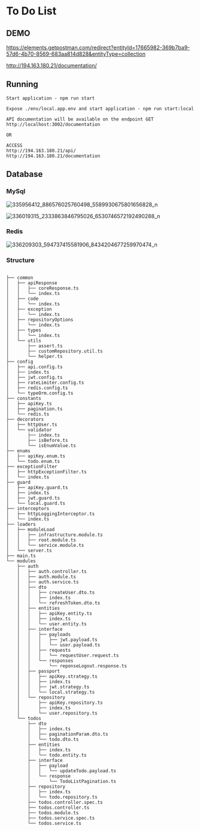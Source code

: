 # To Do List

## DEMO
https://elements.getpostman.com/redirect?entityId=17665982-369b7ba9-57d6-4b70-8569-683aa814d828&entityType=collection

http://194.163.180.21/documentation/

## Running

```
Start application - npm run start

Expose ./env/local.app.env and start application - npm run start:local

API documentation will be available on the endpoint GET http://localhost:3002/documentation

OR 

ACCESS 
http://194.163.180.21/api/
http://194.163.180.21/documentation
```
## Database

### MySql
![335956412_886576025760498_5589930675801656828_n](https://user-images.githubusercontent.com/87811387/224975091-cafffcaa-bda7-4a35-a36b-29663fbd4314.png)

![336019315_2333863846795026_6530746572192490288_n](https://user-images.githubusercontent.com/87811387/224975100-055f38cb-17b5-4239-88c7-c0b1f729245e.png)


### Redis
![336209303_594737415581906_8434204677259970474_n](https://user-images.githubusercontent.com/87811387/224975905-bada3c66-41c6-4426-97f9-9015e56beca1.png)




### Structure 
```

├── common
│   ├── apiResponse
│   │   ├── coreResponse.ts
│   │   └── index.ts
│   ├── code
│   │   └── index.ts
│   ├── exception
│   │   └── index.ts
│   ├── repositoryOptions
│   │   └── index.ts
│   ├── types
│   │   └── index.ts
│   └── utils
│       ├── assert.ts
│       ├── customRepository.util.ts
│       └── helper.ts
├── config
│   ├── api.config.ts
│   ├── index.ts
│   ├── jwt.config.ts
│   ├── rateLimiter.config.ts
│   ├── redis.config.ts
│   └── typeOrm.config.ts
├── constants
│   ├── apiKey.ts
│   ├── pagination.ts
│   └── redis.ts
├── decorators
│   ├── httpUser.ts
│   └── validator
│       ├── index.ts
│       ├── isBefore.ts
│       └── isEnumValue.ts
├── enums
│   ├── apiKey.enum.ts
│   └── todo.enum.ts
├── exceptionFilter
│   ├── httpExceptionFilter.ts
│   └── index.ts
├── guard
│   ├── apiKey.guard.ts
│   ├── index.ts
│   ├── jwt.guard.ts
│   └── local.guard.ts
├── interceptors
│   ├── httpLoggingInterceptor.ts
│   └── index.ts
├── loaders
│   ├── moduleLoad
│   │   ├── infrastructure.module.ts
│   │   ├── root.module.ts
│   │   └── service.module.ts
│   └── server.ts
├── main.ts
└── modules
    ├── auth
    │   ├── auth.controller.ts
    │   ├── auth.module.ts
    │   ├── auth.service.ts
    │   ├── dto
    │   │   ├── createUser.dto.ts
    │   │   ├── index.ts
    │   │   └── refreshToken.dto.ts
    │   ├── entities
    │   │   ├── apiKey.entity.ts
    │   │   ├── index.ts
    │   │   └── user.entity.ts
    │   ├── interface
    │   │   ├── payloads
    │   │   │   ├── jwt.payload.ts
    │   │   │   └── user.payload.ts
    │   │   ├── requests
    │   │   │   └── requestUser.request.ts
    │   │   └── responses
    │   │       └── reponseLogout.response.ts
    │   ├── passport
    │   │   ├── apiKey.strategy.ts
    │   │   ├── index.ts
    │   │   ├── jwt.strategy.ts
    │   │   └── local.strategy.ts
    │   └── repository
    │       ├── apiKey.repository.ts
    │       ├── index.ts
    │       └── user.repository.ts
    └── todos
        ├── dto
        │   ├── index.ts
        │   ├── paginationParam.dto.ts
        │   └── todo.dto.ts
        ├── entities
        │   ├── index.ts
        │   └── todo.entity.ts
        ├── interface
        │   ├── payload
        │   │   └── updateTodo.payload.ts
        │   └── response
        │       └── TodoListPagination.ts
        ├── repository
        │   ├── index.ts
        │   └── todo.repository.ts
        ├── todos.controller.spec.ts
        ├── todos.controller.ts
        ├── todos.module.ts
        ├── todos.service.spec.ts
        └── todos.service.ts

```
